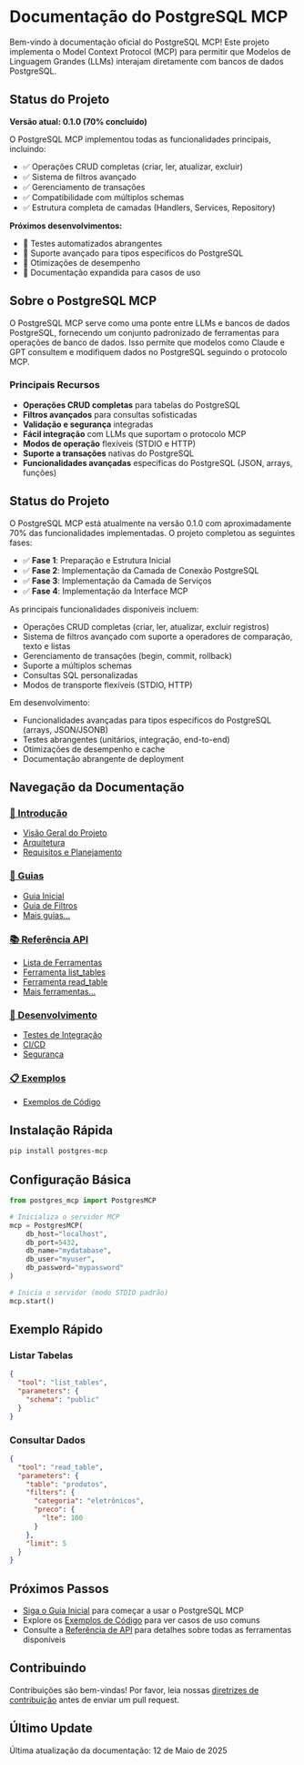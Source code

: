 # Documentação do PostgreSQL MCP

Bem-vindo à documentação oficial do PostgreSQL MCP! Este projeto implementa o Model Context Protocol (MCP) para permitir que Modelos de Linguagem Grandes (LLMs) interajam diretamente com bancos de dados PostgreSQL.

## Status do Projeto

**Versão atual: 0.1.0 (70% concluído)**

O PostgreSQL MCP implementou todas as funcionalidades principais, incluindo:
- ✅ Operações CRUD completas (criar, ler, atualizar, excluir)
- ✅ Sistema de filtros avançado
- ✅ Gerenciamento de transações
- ✅ Compatibilidade com múltiplos schemas
- ✅ Estrutura completa de camadas (Handlers, Services, Repository)

**Próximos desenvolvimentos:**
- 🔲 Testes automatizados abrangentes
- 🔲 Suporte avançado para tipos específicos do PostgreSQL
- 🔲 Otimizações de desempenho 
- 🔲 Documentação expandida para casos de uso 

## Sobre o PostgreSQL MCP

O PostgreSQL MCP serve como uma ponte entre LLMs e bancos de dados PostgreSQL, fornecendo um conjunto padronizado de ferramentas para operações de banco de dados. Isso permite que modelos como Claude e GPT consultem e modifiquem dados no PostgreSQL seguindo o protocolo MCP.

### Principais Recursos

- **Operações CRUD completas** para tabelas do PostgreSQL
- **Filtros avançados** para consultas sofisticadas
- **Validação e segurança** integradas
- **Fácil integração** com LLMs que suportam o protocolo MCP
- **Modos de operação** flexíveis (STDIO e HTTP)
- **Suporte a transações** nativas do PostgreSQL
- **Funcionalidades avançadas** específicas do PostgreSQL (JSON, arrays, funções)

## Status do Projeto

O PostgreSQL MCP está atualmente na versão 0.1.0 com aproximadamente 70% das funcionalidades implementadas. O projeto completou as seguintes fases:

- ✅ **Fase 1**: Preparação e Estrutura Inicial
- ✅ **Fase 2**: Implementação da Camada de Conexão PostgreSQL
- ✅ **Fase 3**: Implementação da Camada de Serviços
- ✅ **Fase 4**: Implementação da Interface MCP

As principais funcionalidades disponíveis incluem:
- Operações CRUD completas (criar, ler, atualizar, excluir registros)
- Sistema de filtros avançado com suporte a operadores de comparação, texto e listas
- Gerenciamento de transações (begin, commit, rollback)
- Suporte a múltiplos schemas
- Consultas SQL personalizadas
- Modos de transporte flexíveis (STDIO, HTTP)

Em desenvolvimento:
- Funcionalidades avançadas para tipos específicos do PostgreSQL (arrays, JSON/JSONB)
- Testes abrangentes (unitários, integração, end-to-end)
- Otimizações de desempenho e cache
- Documentação abrangente de deployment

## Navegação da Documentação

### [💫 Introdução](./PLANNING.md)
- [Visão Geral do Projeto](./PLANNING.md)
- [Arquitetura](./ARCHITECTURE.md)
- [Requisitos e Planejamento](./PRD.md)

### [🚀 Guias](./guides/index.md)
- [Guia Inicial](./guides/getting-started.md)
- [Guia de Filtros](./guides/filters.md)
- [Mais guias...](./guides/index.md)

### [📚 Referência API](./api/index.md)
- [Lista de Ferramentas](./api/index.md)
- [Ferramenta list_tables](./api/list_tables.md)
- [Ferramenta read_table](./api/read_table.md)
- [Mais ferramentas...](./api/index.md)

### [🔧 Desenvolvimento](./INTEGRATION_TESTS.md)
- [Testes de Integração](./INTEGRATION_TESTS.md)
- [CI/CD](./CI_CD.md)
- [Segurança](./SECURITY.md)

### [📋 Exemplos](./CODE_EXAMPLES.md)
- [Exemplos de Código](./CODE_EXAMPLES.md)

## Instalação Rápida

```bash
pip install postgres-mcp
```

## Configuração Básica

```python
from postgres_mcp import PostgresMCP

# Inicializa o servidor MCP
mcp = PostgresMCP(
    db_host="localhost",
    db_port=5432,
    db_name="mydatabase",
    db_user="myuser",
    db_password="mypassword"
)

# Inicia o servidor (modo STDIO padrão)
mcp.start()
```

## Exemplo Rápido

### Listar Tabelas

```json
{
  "tool": "list_tables",
  "parameters": {
    "schema": "public"
  }
}
```

### Consultar Dados

```json
{
  "tool": "read_table",
  "parameters": {
    "table": "produtos",
    "filters": {
      "categoria": "eletrônicos",
      "preco": {
        "lte": 100
      }
    },
    "limit": 5
  }
}
```

## Próximos Passos

- [Siga o Guia Inicial](./guides/getting-started.md) para começar a usar o PostgreSQL MCP
- Explore os [Exemplos de Código](./CODE_EXAMPLES.md) para ver casos de uso comuns
- Consulte a [Referência de API](./api/index.md) para detalhes sobre todas as ferramentas disponíveis

## Contribuindo

Contribuições são bem-vindas! Por favor, leia nossas [diretrizes de contribuição](https://github.com/yourusername/postgres-mcp/blob/main/CONTRIBUTING.md) antes de enviar um pull request.

## Último Update

Última atualização da documentação: 12 de Maio de 2025